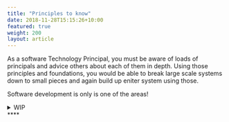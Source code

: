 ```yaml
---
title: "Principles to know"
date: 2018-11-28T15:15:26+10:00
featured: true
weight: 200
layout: article
---
```


As a software Technology Principal, you must be aware of loads of principals and advice others about each of them in depth.
Using those principles and foundations, you would be able to break large scale systems down to small pieces and again build up eniter system using those.

Software development is only is one of the areas!

<details>
<summary>WIP</summary>
<pre> 

`Title`:

  1. A
  2.  B
     * b-1
     * b-2
  3.  C


</pre>
</details>
****